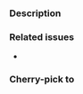 ### Description
<!-- What does your DOC charge? -->

### Related issues
<!-- Type "Fixes #123" to automatically close that issue, when this PR is merged -->
- 

### Cherry-pick to
<!-- Leave empty, if you don't know. For support_only changes use "none"
-_none_
- 5.11 (old stable)
- 5.12 (current stable)
| 5.1
